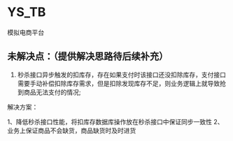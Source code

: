 # YS_TB
模拟电商平台

## 未解决点：（提供解决思路待后续补充）

1. ​	秒杀接口异步触发的扣库存，存在如果支付时该接口还没扣除库存，支付接口需要手动补偿扣除库存需求，但是扣除发现库存不足，则业务逻辑上就导致抢到商品无法支付的情况;

解决方案：

1、降低秒杀接口性能，将扣库存数据库操作放在秒杀接口中保证同步一致性
2、业务上保证商品不会缺货，商品缺货时及时进货
